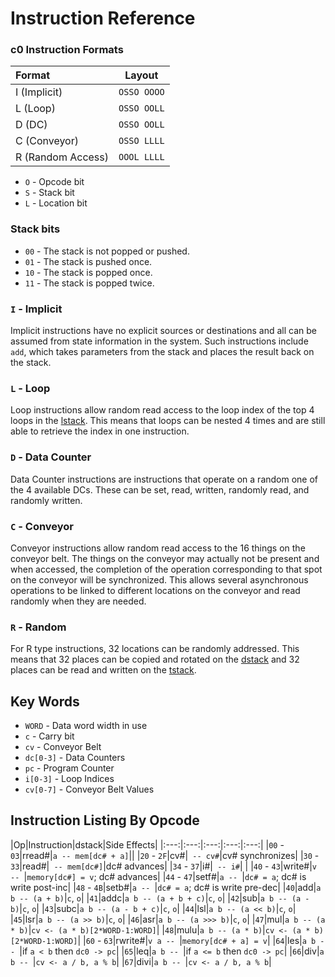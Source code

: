 # Instruction Reference

### c0 Instruction Formats

| Format | Layout |
|:------ |:------:|
|I (Implicit)|`OSSO OOOO`|
|L (Loop)|`OSSO OOLL`|
|D (DC)|`OSSO OOLL`|
|C (Conveyor)|`OSSO LLLL`|
|R (Random Access)|`OOOL LLLL`|

 - `O` - Opcode bit
 - `S` - Stack bit
 - `L` - Location bit

### Stack bits
- `00` - The stack is not popped or pushed.
- `01` - The stack is pushed once.
- `10` - The stack is popped once.
- `11` - The stack is popped twice.

### `I` - Implicit
Implicit instructions have no explicit sources or destinations and all can be assumed from state information in the system. Such instructions include `add`, which takes parameters from the stack and places the result back on the stack.

### `L` - Loop
Loop instructions allow random read access to the loop index of the top 4 loops in the [lstack](architecture/lstack.md). This means that loops can be nested 4 times and are still able to retrieve the index in one instruction.

### `D` - Data Counter
Data Counter instructions are instructions that operate on a random one of the 4 available DCs. These can be set, read, written, randomly read, and randomly written.

### `C` - Conveyor
Conveyor instructions allow random read access to the 16 things on the conveyor belt. The things on the conveyor may actually not be present and when accessed, the completion of the operation corresponding to that spot on the conveyor will be synchronized. This allows several asynchronous operations to be linked to different locations on the conveyor and read randomly when they are needed.

### `R` - Random
For R type instructions, 32 locations can be randomly addressed. This means that 32 places can be copied and rotated on the [dstack](architecture/dstack.md) and 32 places can be read and written on the [tstack](architecture/tstack.md).

## Key Words
- `WORD` - Data word width in use
- `c` - Carry bit
- `cv` - Conveyor Belt
- `dc[0-3]` - Data Counters
- `pc` - Program Counter
- `i[0-3]` - Loop Indices
- `cv[0-7]` - Conveyor Belt Values

## Instruction Listing By Opcode

|Op|Instruction|dstack|Side Effects|
|:---:|:---:|:---:|:---:|:---:|
|`00` - `03`|rread#|`a -- mem[dc# + a]`||
|`20` - `2F`|cv#|` -- cv#`|cv# synchronizes|
|`30` - `33`|read#|` -- mem[dc#]`|dc# advances|
|`34` - `37`|i#|` -- i#`| |
|`40` - `43`|write#|`v -- `|`memory[dc#] = v`; dc# advances|
|`44` - `47`|setf#|`a -- `|`dc# = a`; dc# is write post-inc|
|`48` - `4B`|setb#|`a -- `|`dc# = a`; dc# is write pre-dec|
|`40`|add|`a b -- (a + b)`|`c`, `o`|
|`41`|addc|`a b -- (a + b + c)`|`c`, `o`|
|`42`|sub|`a b -- (a - b)`|`c`, `o`|
|`43`|subc|`a b -- (a - b + c)`|`c`, `o`|
|`44`|lsl|`a b -- (a << b)`|`c`, `o`|
|`45`|lsr|`a b -- (a >> b)`|`c`, `o`|
|`46`|asr|`a b -- (a >>> b)`|`c`, `o`|
|`47`|mul|`a b -- (a * b)`|`cv <- (a * b)[2*WORD-1:WORD]`|
|`48`|mulu|`a b -- (a * b)`|`cv <- (a * b)[2*WORD-1:WORD]`|
|`60` - `63`|rwrite#|`v a -- `|`memory[dc# + a] = v`|
|`64`|les|`a b -- `|if `a < b` then `dc0 -> pc`|
|`65`|leq|`a b -- `|if `a <= b` then `dc0 -> pc`|
|`66`|div|`a b -- `|`cv <- a / b, a % b`|
|`67`|divi|`a b -- `|`cv <- a / b, a % b`|
